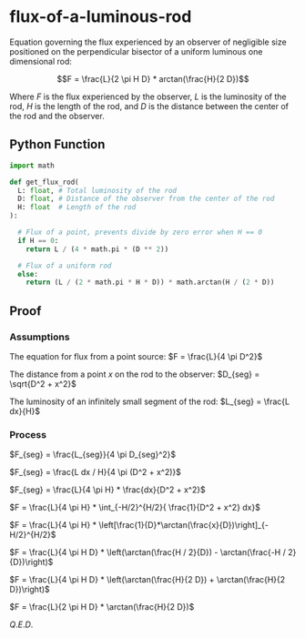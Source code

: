 # flux-of-a-luminous-rod
Equation governing the flux experienced by an observer of negligible size positioned on the perpendicular bisector of a uniform luminous one dimensional rod:

$$F = \frac{L}{2 \pi H D} * arctan(\frac{H}{2 D})$$

Where $F$ is the flux experienced by the observer, $L$ is the luminosity of the rod, $H$ is the length of the rod, and $D$ is the distance between the center of the rod and the observer.

## Python Function

```python
import math

def get_flux_rod(
  L: float, # Total luminosity of the rod
  D: float, # Distance of the observer from the center of the rod
  H: float  # Length of the rod
):

  # Flux of a point, prevents divide by zero error when H == 0
  if H == 0:
    return L / (4 * math.pi * (D ** 2))

  # Flux of a uniform rod
  else:
    return (L / (2 * math.pi * H * D)) * math.arctan(H / (2 * D))
```

## Proof

### Assumptions

The equation for flux from a point source:
$F = \frac{L}{4 \pi D^2}$

The distance from a point $x$ on the rod to the observer:
$D_{seg} = \sqrt{D^2 + x^2}$

The luminosity of an infinitely small segment of the rod:
$L_{seg} = \frac{L dx}{H}$

### Process

$F_{seg} = \frac{L_{seg}}{4 \pi D_{seg}^2}$

$F_{seg} = \frac{L dx / H}{4 \pi (D^2 + x^2)}$

$F_{seg} = \frac{L}{4 \pi H} * \frac{dx}{D^2 + x^2}$

$F = \frac{L}{4 \pi H} * \int_{-H/2}^{H/2}{ \frac{1}{D^2 + x^2} dx}$

$F = \frac{L}{4 \pi H} * \left[\frac{1}{D}*\arctan(\frac{x}{D})\right]_{-H/2}^{H/2}$

$F = \frac{L}{4 \pi H D} * \left(\arctan(\frac{H / 2}{D}) - \arctan(\frac{-H / 2}{D})\right)$

$F = \frac{L}{4 \pi H D} * \left(\arctan(\frac{H}{2 D}) + \arctan(\frac{H}{2 D})\right)$

$F = \frac{L}{2 \pi H D} * \arctan(\frac{H}{2 D})$

$Q.E.D.$
